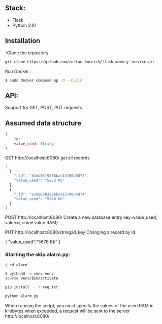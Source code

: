 

## Stack:
- Flask
- Python 3.10

## Installation

-Clone the repository

```bash
git clone https://github.com/ruslan-kornich/flask_memory_service.git
```


Run Docker :

```bash
$ sudo docker compose up -d --build
```

## API:
Support for GET, POST, PUT requests
## Assumed data structure

```jsx
{
	id: 
	value_used: String
}
```

GET http://localhost:8080/ get all records
```jsx
[
  {
    "_id": "63eb85f9286bad15760d6873",
    "value_used": "5273 Kb"
  },
  {
    "_id": "63eb8603286bad15760d6874",
    "value_used": "5340 Kb"
  }
]
```


POST http://localhost:8080/ Create a new database entry
key=value_used, 
value={ some value RAM}

PUT http://localhost:8080/string:id_key Changing a record by id

{
   "value_used":"5676 Kb"
}


### Starting the skip alarm.py:
```bash
$ cd alarm
```

```bash
$ python3 -m venv venv
source venv/bin/activate
```

```bash
pip install  - r req.txt
```

```bash
python alarm.py
```

When running the script, you must specify the values of the used RAM in kilobytes
when exceeded, a request will be sent to the server http://localhost:8080/







